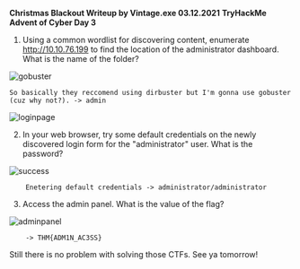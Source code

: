 **Christmas Blackout Writeup by Vintage.exe 03.12.2021**
**TryHackMe Advent of Cyber Day 3**



1.  Using a common wordlist for discovering content, enumerate http://10.10.76.199 to find the location of the administrator dashboard. What is the name of the folder? 

![gobuster](https://user-images.githubusercontent.com/64281657/144651673-d1644c0a-761b-4cd8-9287-5a25a2889f83.png)

	
    So basically they reccomend using dirbuster but I'm gonna use gobuster (cuz why not?). -> admin


![loginpage](https://user-images.githubusercontent.com/64281657/144651724-5855c00b-7f36-4e26-b6a4-fb7eb7018ede.png)

2. In your web browser, try some default credentials on the newly discovered login form for the "administrator" user. What is the password?

![success](https://user-images.githubusercontent.com/64281657/144651736-b65e0a5e-597c-473a-8b05-27bdf2a8cfde.png)


		Enetering default credentials -> administrator/administrator


3. Access the admin panel. What is the value of the flag?

![adminpanel](https://user-images.githubusercontent.com/64281657/144651740-df2000a0-1cba-488c-9a44-0d3fa63c6afa.png)


		-> THM{ADM1N_AC3SS} 
		
    
Still there is no problem with solving those CTFs. See ya tomorrow!
